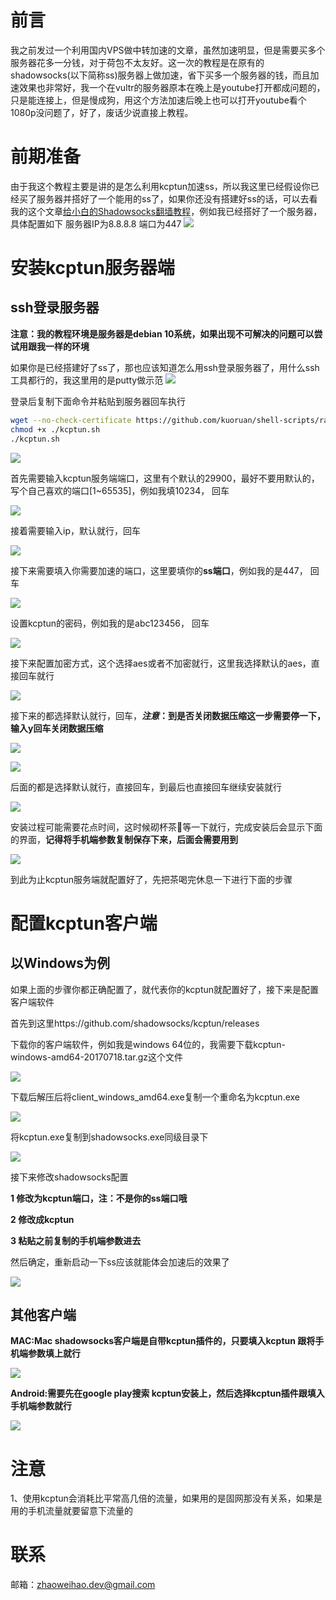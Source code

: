 # 前言
  我之前发过一个利用国内VPS做中转加速的文章，虽然加速明显，但是需要买多个服务器花多一分钱，对于荷包不太友好。这一次的教程是在原有的shadowsocks(以下简称ss)服务器上做加速，省下买多一个服务器的钱，而且加速效果也非常好，我一个在vultr的服务器原本在晚上是youtube打开都成问题的，只是能连接上，但是慢成狗，用这个方法加速后晚上也可以打开youtube看个1080p没问题了，好了，废话少说直接上教程。

# 前期准备
  由于我这个教程主要是讲的是怎么利用kcptun加速ss，所以我这里已经假设你已经买了服务器并搭好了一个能用的ss了，如果你还没有搭建好ss的话，可以去看我的这个文章[给小白的Shadowsocks翻墙教程](./README.md)，例如我已经搭好了一个服务器，具体配置如下 服务器IP为8.8.8.8 端口为447
  ![](./images/kcptun/16.png)

# 安装kcptun服务器端

## ssh登录服务器

**注意：我的教程环境是服务器是debian 10系统，如果出现不可解决的问题可以尝试用跟我一样的环境**

  如果你是已经搭建好了ss了，那也应该知道怎么用ssh登录服务器了，用什么ssh工具都行的，我这里用的是putty做示范
  ![](./images/kcptun/1.png)

登录后复制下面命令并粘贴到服务器回车执行

```bash
wget --no-check-certificate https://github.com/kuoruan/shell-scripts/raw/master/kcptun/kcptun.sh
chmod +x ./kcptun.sh
./kcptun.sh
```



![](./images/kcptun/2.png)

首先需要输入kcptun服务端端口，这里有个默认的29900，最好不要用默认的，写个自己喜欢的端口[1~65535]，例如我填10234， 回车

![](./images/kcptun/3.png)

接着需要输入ip，默认就行，回车

![](./images/kcptun/4.png)

接下来需要填入你需要加速的端口，这里要填你的**ss端口**，例如我的是447， 回车

![](./images/kcptun/5.png)

设置kcptun的密码，例如我的是abc123456， 回车

![](./images/kcptun/6.png)

接下来配置加密方式，这个选择aes或者不加密就行，这里我选择默认的aes，直接回车就行

![](./images/kcptun/7.png)

接下来的都选择默认就行，回车，***注意*：到是否关闭数据压缩这一步需要停一下，输入y回车关闭数据压缩**

![](./images/kcptun/9.png)

![](./images/kcptun/10.png)

后面的都是选择默认就行，直接回车，到最后也直接回车继续安装就行

![](./images/kcptun/11.png)

安装过程可能需要花点时间，这时候砌杯茶🍵等一下就行，完成安装后会显示下面的界面，**记得将手机端参数复制保存下来，后面会需要用到**

![](./images/kcptun/12.png)

到此为止kcptun服务端就配置好了，先把茶喝完休息一下进行下面的步骤

# 配置kcptun客户端

## 以Windows为例

如果上面的步骤你都正确配置了，就代表你的kcptun就配置好了，接下来是配置客户端软件

首先到这里https://github.com/shadowsocks/kcptun/releases

下载你的客户端软件，例如我是windows 64位的，我需要下载kcptun-windows-amd64-20170718.tar.gz这个文件

![](./images/kcptun/13.png)

下载后解压后将client_windows_amd64.exe复制一个重命名为kcptun.exe

![](./images/kcptun/14.png)

将kcptun.exe复制到shadowsocks.exe同级目录下

![](./images/kcptun/15.png)

接下来修改shadowsocks配置

**1 修改为kcptun端口，注：不是你的ss端口哦**

**2 修改成kcptun**

**3 粘贴之前复制的手机端参数进去**

然后确定，重新启动一下ss应该就能体会加速后的效果了

![](./images/kcptun/17.png)



## 其他客户端

**MAC:Mac shadowsocks客户端是自带kcptun插件的，只要填入kcptun 跟将手机端参数填上就行**

![](./images/kcptun/mac.png)

**Android:需要先在google play搜索 kcptun安装上，然后选择kcptun插件跟填入手机端参数就行**

![](./images/kcptun/android.jpg)

# 注意

1、使用kcptun会消耗比平常高几倍的流量，如果用的是固网那没有关系，如果是用的手机流量就要留意下流量的



# 联系

邮箱：zhaoweihao.dev@gmail.com